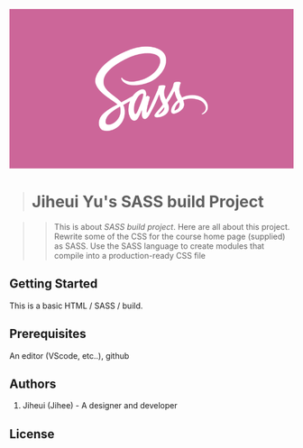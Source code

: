 ![SASS build](images/sass_logo.png "SASS logo")

># Jiheui Yu's SASS build Project

>>This is about *SASS build project*. Here are all about this project.
 Rewrite some of the CSS for the course home page (supplied) as SASS. 
 Use the SASS language to create modules that compile into a production-ready CSS file

## Getting Started
This is a basic HTML / SASS / build.

## Prerequisites

An editor (VScode, etc..), github

## Authors
1. Jiheui (Jihee) - A designer and developer

## License

